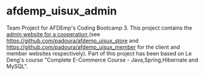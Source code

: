 # afdemp_uisux_admin
Team Project for AFDEmp's Coding Bootcamp 3. This project contains the <a href="http://51.15.69.199:8081/adminportal"> admin website for a cooperation </a>  (see https://github.com/padoura/afdemp_uisux_store and https://github.com/padoura/afdemp_uisux_member for the client and member websites respectively). Part of this project has been based on Le Deng's course "Complete E-Commerce Course - Java,Spring,Hibernate and MySQL".
